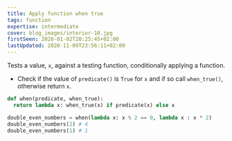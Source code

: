 ```yaml
---
title: Apply function when true
tags: function
expertise: intermediate
cover: blog_images/interior-10.jpg
firstSeen: 2020-01-02T20:25:45+02:00
lastUpdated: 2020-11-09T23:56:11+02:00
---
```


Tests a value, `x`, against a testing function, conditionally applying a function.

- Check if the value of `predicate()` is `True` for `x` and if so call `when_true()`, otherwise return `x`.

```py
def when(predicate, when_true):
  return lambda x: when_true(x) if predicate(x) else x
```

```py
double_even_numbers = when(lambda x: x % 2 == 0, lambda x : x * 2)
double_even_numbers(2) # 4
double_even_numbers(1) # 1
```
